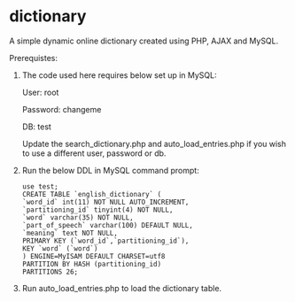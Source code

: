 # dictionary
A simple dynamic online dictionary created using PHP, AJAX and MySQL.

Prerequistes:

1) The code used here requires below set up in MySQL:  

   User: root
   
   Password: changeme
   
   DB: test
   
   Update the search_dictionary.php and auto_load_entries.php if you wish to use a different user, password or db.
   
2) Run the below DDL in MySQL command prompt:

   ```
   use test; 
   CREATE TABLE `english_dictionary` (
   `word_id` int(11) NOT NULL AUTO_INCREMENT,
   `partitioning_id` tinyint(4) NOT NULL,
   `word` varchar(35) NOT NULL,
   `part_of_speech` varchar(100) DEFAULT NULL,
   `meaning` text NOT NULL,
   PRIMARY KEY (`word_id`,`partitioning_id`),
   KEY `word` (`word`)
   ) ENGINE=MyISAM DEFAULT CHARSET=utf8
   PARTITION BY HASH (partitioning_id)
   PARTITIONS 26;
   ```
   
3) Run auto_load_entries.php to load the dictionary table.
